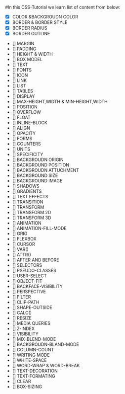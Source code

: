#In this CSS-Tutorial we learn list of content from below:

- [x] COLOR &BACKGROUDN COLOR
- [x] BORDER & BORDER STYLE
- [x] BORDER RADIUS
- [x] BORDER OUTLINE
- [] MARGIN
- [] PADDING
- [] HEIGHT & WIDTH
- [] BOX MODEL
- [] TEXT
- [] FONTS
- [] ICON
- [] LINK
- [] LIST
- [] TABLES
- [] DISPLAY
- [] MAX-HEIGHT,WIDTH & MIN-HEIGHT,WIDTH
- [] POSITION
- [] OVERFLOW
- [] FLOAT
- [] INLINE-BLOCK
- [] ALIGN
- [] OPACITY
- [] FORMS
- [] COUNTERS
- [] UNITS
- [] SPECIFICITY
- [] BACKGROUDN ORIGIN
- [] BACKGROUND POSITION
- [] BACKGROUDN ATTUCHMENT
- [] BACKGROUND SIZE
- [] BACKGROUND IMAGE
- [] SHADOWS
- [] GRADIENTS
- [] TEXT EFFECTS
- [] TRANSITION
- [] TRANSFORM
- [] TRANSFORM 2D
- [] TRANSFORM 3D
- [] ANIMATION
- [] ANIMATION-FILL-MODE
- [] GRIG
- [] FLEXBOX
- [] CURSOR
- [] VAR()
- [] ATTR()
- [] AFTER AND BEFORE
- [] SELECTORS
- [] PSEUDO-CLASSES
- [] USER-SELECT
- [] OBJECT-FIT
- [] BACKFACE-VISIBILITY
- [] PERSPECTIVE
- [] FILTER
- [] CLIP-PATH
- [] SHAPE-OUTSIDE
- [] CALC()
- [] RESIZE
- [] MEDIA QUERIES
- [] Z-INDEX
- [] VISIBILITY
- [] MIX-BLEND-MODE
- [] BACKGROUDN-BLAND-MODE
- [] COLUMN-COUNT
- [] WRITING MODE
- [] WHITE-SPACE
- [] WORD-WRAP & WORD-BREAK
- [] TEXT-DECORATION
- [] TEXT-FORMATING
- [] CLEAR
- [] BOX-SIZING